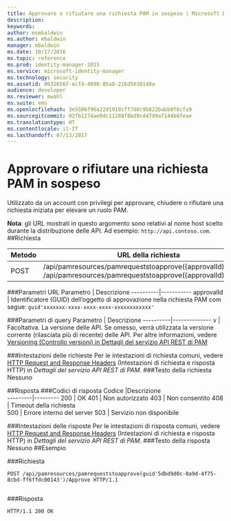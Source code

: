 ```yaml
---
title: Approvare o rifiutare una richiesta PAM in sospeso | Microsoft Docs
description: 
keywords: 
author: msmbaldwin
ms.author: mbaldwin
manager: mbaldwin
ms.date: 10/17/2016
ms.topic: reference
ms.prod: identity-manager-2015
ms.service: microsoft-identity-manager
ms.technology: security
ms.assetid: 0632656f-ecf4-4090-85a8-216d5638140a
audience: developer
ms.reviewer: mwahl
ms.suite: ems
ms.openlocfilehash: 3e5506f96a22d1918cff7d0c9b822babb0f6cfa9
ms.sourcegitcommit: 02fb1274ae0dc11288f8bd9cd4799af144b8feae
ms.translationtype: HT
ms.contentlocale: it-IT
ms.lasthandoff: 07/13/2017
---
```

# <a name="approve-or-reject-a-pending-pam-request"></a>Approvare o rifiutare una richiesta PAM in sospeso
Utilizzato da un account con privilegi per approvare, chiudere o rifiutare una richiesta iniziata per elevare un ruolo PAM.

**Nota**: gli URL mostrati in questo argomento sono relativi al nome host scelto durante la distribuzione delle API. Ad esempio: `http://api.contoso.com`.
##<a name="request"></a>Richiesta


Metodo  |URL della richiesta  
---------|---------
POST     |/api/pamresources/pamrequeststoapprove({approvalId)/Approve <br/>/api/pamresources/pamrequeststoapprove({approvalId)/Reject

###<a name="url-parameters"></a>Parametri URL
Parametro | Descrizione
----------|-----------
approvalId | Identificatore (GUID) dell’oggetto di approvazione nella richiesta PAM com segue: `guid'xxxxxxx-xxxx-xxxx-xxxx-xxxxxxxxxxxx'`

###<a name="query-parameters"></a>Parametri di query
Parametro | Descrizione
----------|--------------
v | Facoltativa. La versione delle API. Se omesso, verrà utilizzata la versione corrente (rilasciata più di recente) delle API. Per altre informazioni, vedere [Versioning (Controllo versioni) in Dettagli del servizio API REST di PAM](privileged-access-management-rest-api-service-details.md#versioning)


###<a name="request-headers"></a>Intestazioni delle richieste
Per le intestazioni di richiesta comuni, vedere [HTTP Request and Response Headers](privileged-access-management-rest-api-service-details.md#http-request-and-response-headers) (Intestazioni di richiesta e risposta HTTP) in *Dettagli del servizio API REST di PAM*.
###<a name="request-body"></a>Testo della richiesta
Nessuno

##<a name="response"></a>Risposta
###<a name="response-codes"></a>Codici di risposta
Codice  |Descrizione  
---------|---------
200 | OK
401 | Non autorizzato
403 | Non consentito
408 | Timeout della richiesta   
500 | Errore interno del server
503 | Servizio non disponibile

###<a name="response-headers"></a>Intestazioni delle risposte
Per le intestazioni di risposta comuni, vedere [HTTP Request and Response Headers](privileged-access-management-rest-api-service-details.md#http-request-and-response-headers) (Intestazioni di richiesta e risposta HTTP) in *Dettagli del servizio API REST di PAM*.
###<a name="response-body"></a>Testo della risposta
Nessuno
##<a name="example"></a>Esempio

###<a name="request"></a>Richiesta
```
POST /api/pamresources/pamrequeststoapprove(guid'5dbd9d0c-0a9d-4f75-8cbd-ff6ffdc00143')/Approve HTTP/1.1


```
###<a name="response"></a>Risposta
```
HTTP/1.1 200 OK

```       
